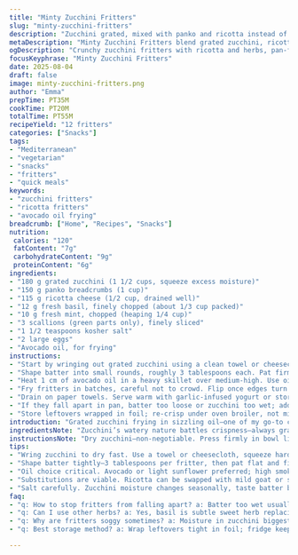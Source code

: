 ```yaml
---
title: "Minty Zucchini Fritters"
slug: "minty-zucchini-fritters"
description: "Zucchini grated, mixed with panko and ricotta instead of feta. Fresh basil trades places with dill. Eggs bind the mixture. Pan-fried in avocado oil for crisp edges. Golden, crackling sizzles signal perfect sear. Serve with garlic yogurt dip or store-bought tzatziki on the side. Adjust salt to taste; zucchini varies in moisture. Watch color, texture, not just clock. Quick, rustic, veggie-packed snacks or light main. Changes keep it fresh, less dense, more tangy with ricotta’s softness and basil’s sweet punch. Simple tweaks that make all the difference."
metaDescription: "Minty Zucchini Fritters blend grated zucchini, ricotta, fresh basil and mint. Crispy edges, golden crusts frying in avocado oil, served best with garlic yogurt dip."
ogDescription: "Crunchy zucchini fritters with ricotta and herbs, pan-fried crisp in avocado oil. Serve warm with garlic yogurt or tzatziki. Color cues > timer for flip."
focusKeyphrase: "Minty Zucchini Fritters"
date: 2025-08-04
draft: false
image: minty-zucchini-fritters.png
author: "Emma"
prepTime: PT35M
cookTime: PT20M
totalTime: PT55M
recipeYield: "12 fritters"
categories: ["Snacks"]
tags:
- "Mediterranean"
- "vegetarian"
- "snacks"
- "fritters"
- "quick meals"
keywords:
- "zucchini fritters"
- "ricotta fritters"
- "avocado oil frying"
breadcrumb: ["Home", "Recipes", "Snacks"]
nutrition: 
 calories: "120"
 fatContent: "7g"
 carbohydrateContent: "9g"
 proteinContent: "6g"
ingredients:
- "180 g grated zucchini (1 1/2 cups, squeeze excess moisture)"
- "150 g panko breadcrumbs (1 cup)"
- "115 g ricotta cheese (1/2 cup, drained well)"
- "12 g fresh basil, finely chopped (about 1/3 cup packed)"
- "10 g fresh mint, chopped (heaping 1/4 cup)"
- "3 scallions (green parts only), finely sliced"
- "1 1/2 teaspoons kosher salt"
- "2 large eggs"
- "Avocado oil, for frying"
instructions:
- "Start by wringing out grated zucchini using a clean towel or cheesecloth. Too much water kills crispiness. Mix zucchini, panko, ricotta, basil, mint, scallions, and salt in a large bowl—texture should be malleable but not soggy. Eggs bring it all together. Adjust salt — zucchini’s water content changes every time."
- "Shape batter into small rounds, roughly 3 tablespoons each. Pat firmly to compact. Don’t overload; too thick means uncooked centers. Let them rest 10 minutes on a plate to let crumbs absorb moisture, firming up for better pan contact."
- "Heat 1 cm of avocado oil in a heavy skillet over medium-high. Use oil with high smoke point for clean fry; olive oil can burn and turn bitter here. When oil shimmers but doesn’t smoke, test with a drop of batter—should sizzle immediately."
- "Fry fritters in batches, careful not to crowd. Flip once edges turn golden and firm — about 4 minutes per side if starting cold, shorter if your pan’s hot enough. Look for deep golden-brown crust, not pale. Adjust heat if they brown too fast or stay wet inside."
- "Drain on paper towels. Serve warm with garlic-infused yogurt or store-bought tzatziki. Great contrast: creamy, cool dip cuts through fried richness. Try lemon zest or chili flakes mixed in dip for some edge."
- "If they fall apart in pan, batter too loose or zucchini too wet; add more panko, rest longer, or add a pinch of flour next time."
- "Store leftovers wrapped in foil; re-crisp under oven broiler, not microwave—or they’ll turn mushy and sad."
introduction: "Grated zucchini frying in sizzling oil—one of my go-to comfort bites. Early tries were soggy, limp disasters. Learned the hard squeeze: moisture ruins crispness every time. Swapped feta for ricotta to soften edges without salt overload. Basil took over dill’s role for sweeter notes, the mint adds freshness but less aggressively. Panko breadcrumb’s airiness beats traditional crumbs here; balance moisture like a pro. Eggs hold all this together. The pan snaps and hisses during golden crust formation, a sound too good to ignore. Serve with garlicky yogurt dip or tzatziki, a contrast that keeps the snack lively. These fritters transcend seasons—summer squash, quick midweek fix or fancy appetizer. Knowing when to flip by color, not clock. Sear patience rewarded. Watch those edges. Too browning means heat’s up. Too pale, stove’s asleep. A dance of heat and timing. I always have this in my back pocket for last-minute veggie rescue."
ingredientsNote: "Zucchini’s watery nature battles crispness—always grate, then squeeze tight. A towel or cheesecloth, press hard; sometimes, I salt and let it sit to draw out water then drain. Ricotta softens texture vs sharp feta; if short on ricotta, sheep’s milk cheese or even mild goat cheese is good. Panko breadcrumbs create lighter, crunchier coating than stale bread crumbs—dry crumbs absorb moisture differently, so adjust quantity if batter feels too wet or crumbly. Basil instead of dill for subtle, sweet herbal notes; mint remains for freshness but dial back if strong flavors clash with dip or your palate. Scallions add a mild onion punch, swap for chives or shallots if unavailable. Eggs are glue; don’t skip. For oil, avocado or light sunflower oils preferred—olive oil can smoke and mask flavors. Measure salt carefully; zucchini changes with season, err on less, add more later. Resting batter lets breadcrumbs soak moisture for firmer patties."
instructionsNote: "Dry zucchini—non-negotiable. Press firmly in bowl lined with kitchen towel, essential for crunch over soggy mush. Mix uniformly; clumps ruin cooking consistency. Form 3-tablespoon dollops, then compact to flatten slightly—too thick equals doughy insides. Rest fritters on plate to firm up; skipped this once and pans stuck, flipping was nightmare. Heating pan: oil must shimmer, ripples show — if it smokes, lower heat. Test first fritter—if it sticks badly or breaks, batter too wet or oil temp off. Cook in batches; overcrowding dumps temperature, greasy mess. Listen for steady sizzle, smell aroma of mild frying oil mingled with herbs. Flip fritters once edges crisp, underside deep golden. Adjust heat on the fly—too fast will burn exterior leaving inside raw, too slow softens crust. Paper towel draining necessary to keep texture right. Don’t microwave leftover—dry brittle or mushy mess—reheat in oven or toaster oven at moderate temp briefly. Fork test: inside should be tender but hold shape. Dip with garlic yogurt, zingy lemon, or chili crushed into yogurt adds fun heat. Classic tzatziki is shortcut win."
tips:
- "Wring zucchini to dry fast. Use a towel or cheesecloth, squeeze hard; excess water kills crispness. Sometimes salt first, wait 10 mins, then press again. This prevents soggy batter. Layer moisture control by draining ricotta well, not dripping. Panko crumbs add air, crunch, don’t skip. If batter too wet, add more crumbs or rest longer for crumbs to absorb. Eggs bind; skip and you’ll have crumbly mess. Herbs chopped fine; basil sweet, mint fresh but modulate to taste."
- "Shape batter tightly—3 tablespoons per fritter, then pat flat and firm. Thickness matters. Too chunky = raw inside. Let rest 10 mins on plate; crumbs soak moisture, firm up. Skipping rest leads to sticking, rips, uneven crust. Heat oil until it shimmers but no smoke. Medium-high steady, not wild. Test drop batter blob; sizzle means ready. Overcrowding pan drops temp, greasy results. Flip after edges turn golden and firm, about 4 minutes per side cold start; less time if pan already hot."
- "Oil choice critical. Avocado or light sunflower preferred; high smoke points keep flavor clean. Olive oil can burn, bitterness follows. Maintain heat but watch edges closely. Too fast = burnt outside, raw inside; too slow = dull hard crust. Look, listen for snapping, sizzling from pan. It’s aroma of herbs mingling with frying fat. Drain on paper towels immediately—leave wet oil stays greasy and soggy. Reheat leftovers under broiler briefly; microwave softens texture ugly."
- "Substitutions are viable. Ricotta can be swapped with mild goat or sheep cheese for similar softness and moisture. Basil swapped for dill or chives for more herbal brightness; mint quantity tuned for freshness without overpowering. Panko crumbs you can try dry stale bread crumbs but crunch and moisture absorption differ—adjust amount carefully to avoid wet batter. Eggs essential as glue; no real shortcut there unless using flax or commercial binder."
- "Salt carefully. Zucchini moisture changes seasonally, taste batter before cooking. Err on less salt, add more at serving or in dip. Rest time makes batter forgiving; crumbs draw water out, texture firms up. Watch color cues not time alone; golden brown edges signal flip. Pale means stove’s cold—push heat. Too dark, lower heat fast. Folding in additions like lemon zest, chili flakes in dip adds contrast but keep fritters simple in flavor. Crushed garlic in yogurt dip adds punch without overpowering."
faq:
- "q: How to stop fritters from falling apart? a: Batter too wet usually. Press zucchini dry longer or add more panko crumbs. Sometimes rest batter to let moisture equalize. If still loose, add pinch flour or another egg. Temperature of oil matters; too cold and they break. Work quickly but firmly shaping. Don’t overload pan."
- "q: Can I use other herbs? a: Yes, basil is subtle sweet herb replacing dill here; mint fresh but mild. Chives or shallots also swap for scallions. Dill works but changes flavor profile more sharply. Adjust quantities; fresh herbs chopped fine so they spread evenly. Dried herbs won't behave same, usually lose vibrancy and moisture balance."
- "q: Why are fritters soggy sometimes? a: Moisture in zucchini biggest culprit. Grate then squeeze dry—repeat if needed. Ricotta drained well, not watery. Using wrong crumbs or not enough resting time also cause sogginess. Pan oil too cold means more oil absorbed, greasy. Flip timing affects moisture seals. Crispers come from good heat and dry batter."
- "q: Best storage method? a: Wrap leftovers tight in foil; fridge keeps them good 2-3 days. Reheat under broiler or in toaster oven so edges crisp back. Skip microwave—makes fritters limp or mushy. Can freeze but texture drops. Reheat slowly to avoid burning outsides. If fridge softens, pop back in hot pan few mins to bring crunch alive."

---
```


